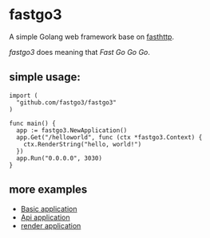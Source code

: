 # fastgo3

A simple Golang web framework base on [fasthttp](https://github.com/valyala/fasthttp). 

*fastgo3* does meaning that *Fast Go Go Go*.


## simple usage:
``` Golang
import (
  "github.com/fastgo3/fastgo3"
)

func main() {
  app := fastgo3.NewApplication()
  app.Get("/helloworld", func (ctx *fastgo3.Context) {
    ctx.RenderString("hello, world!")
  })
  app.Run("0.0.0.0", 3030)
}
```

## more examples
* [Basic application](examples/basic_app)
* [Api application](examples/api_app)
* [render application](examples/render_app)
